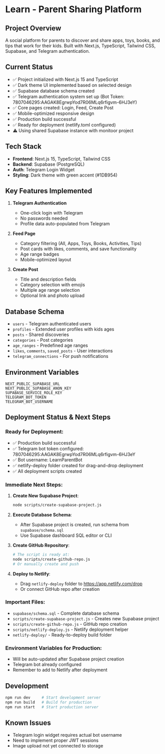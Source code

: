 # Learn - Parent Sharing Platform

## Project Overview
A social platform for parents to discover and share apps, toys, books, and tips that work for their kids. Built with Next.js, TypeScript, Tailwind CSS, Supabase, and Telegram authentication.

## Current Status
- ✅ Project initialized with Next.js 15 and TypeScript
- ✅ Dark theme UI implemented based on selected design
- ✅ Supabase database schema created
- ✅ Telegram authentication system set up (Bot Token: 7807046295:AAGAK8EgrwpYod7R06MLq6rfigvm-6HJ3eY)
- ✅ Core pages created: Login, Feed, Create Post
- ✅ Mobile-optimized responsive design
- ✅ Production build successful
- ✅ Ready for deployment (netlify.toml configured)
- ⚠️ Using shared Supabase instance with monitoor project

## Tech Stack
- **Frontend**: Next.js 15, TypeScript, Tailwind CSS
- **Backend**: Supabase (PostgreSQL)
- **Auth**: Telegram Login Widget
- **Styling**: Dark theme with green accent (#1DB954)

## Key Features Implemented
1. **Telegram Authentication**
   - One-click login with Telegram
   - No passwords needed
   - Profile data auto-populated from Telegram

2. **Feed Page**
   - Category filtering (All, Apps, Toys, Books, Activities, Tips)
   - Post cards with likes, comments, and save functionality
   - Age range badges
   - Mobile-optimized layout

3. **Create Post**
   - Title and description fields
   - Category selection with emojis
   - Multiple age range selection
   - Optional link and photo upload

## Database Schema
- `users` - Telegram authenticated users
- `profiles` - Extended user profiles with kids ages
- `posts` - Shared discoveries
- `categories` - Post categories
- `age_ranges` - Predefined age ranges
- `likes`, `comments`, `saved_posts` - User interactions
- `telegram_connections` - For push notifications

## Environment Variables
```
NEXT_PUBLIC_SUPABASE_URL
NEXT_PUBLIC_SUPABASE_ANON_KEY
SUPABASE_SERVICE_ROLE_KEY
TELEGRAM_BOT_TOKEN
TELEGRAM_BOT_USERNAME
```

## Deployment Status & Next Steps

### Ready for Deployment:
- ✅ Production build successful
- ✅ Telegram bot token configured: 7807046295:AAGAK8EgrwpYod7R06MLq6rfigvm-6HJ3eY
- ✅ Bot username: LearnParentBot
- ✅ netlify-deploy folder created for drag-and-drop deployment
- ✅ All deployment scripts created

### Immediate Next Steps:
1. **Create New Supabase Project**:
   ```bash
   node scripts/create-supabase-project.js
   ```

2. **Execute Database Schema**:
   - After Supabase project is created, run schema from `supabase/schema.sql`
   - Use Supabase dashboard SQL editor or CLI

3. **Create GitHub Repository**:
   ```bash
   # The script is ready at:
   node scripts/create-github-repo.js
   # Or manually create and push
   ```

4. **Deploy to Netlify**:
   - Drag `netlify-deploy` folder to https://app.netlify.com/drop
   - Or connect GitHub repo after creation

### Important Files:
- `supabase/schema.sql` - Complete database schema
- `scripts/create-supabase-project.js` - Creates new Supabase project
- `scripts/create-github-repo.js` - GitHub repo creation
- `scripts/netlify-deploy.js` - Netlify deployment helper
- `netlify-deploy/` - Ready-to-deploy build folder

### Environment Variables for Production:
- Will be auto-updated after Supabase project creation
- Telegram bot already configured
- Remember to add to Netlify after deployment

## Development
```bash
npm run dev     # Start development server
npm run build   # Build for production
npm run start   # Start production server
```

## Known Issues
- Telegram login widget requires actual bot username
- Need to implement proper JWT sessions
- Image upload not yet connected to storage